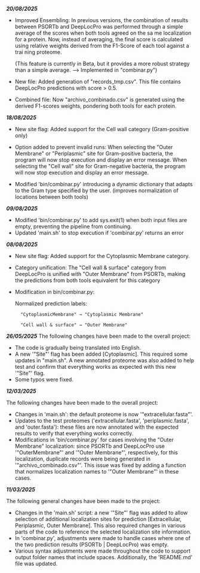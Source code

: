 ***************20/08/2025***************
- Improved Ensembling:
    In previous versions, the combination of results between PSORTb and DeepLocPro was performed through a simple average of the scores when both tools agreed on the sa    me localization for a protein. Now, instead of averaging, the final score is calculated using relative weights derived from the F1-Score of each tool against a trai    ning proteome.

    (This feature is currently in Beta, but it provides a more robust strategy than a simple average. --> Implemented in "combinar.py")

- New file:
    Added generation of "records_tmp.csv".
    This file contains DeepLocPro predictions with score > 0.5.

- Combined file:
    Now "archivo_combinado.csv" is generated using the derived F1-scores weights, pondering both tools for each protein.

***************18/08/2025***************
- New site flag:
    Added support for the Cell wall category (Gram-positive only)

- Option added to prevent invalid runs: 
    When selecting the "Outer Membrane" or "Periplasmic" site for Gram-positive bacteria, the program will now stop execution and display an error message.
    When selecting the "Cell wall" site for Gram-negative bacteria, the program will now stop execution and display an error message.

- Modified 'bin/combinar.py' introducing a dynamic dictionary that adapts to the Gram type specified by the user. (improves normalization of locations between both tools)

***************09/08/2025***************
- Modified 'bin/combinar.py' to add sys.exit(1) when both input files are empty, preventing the pipeline from continuing.
- Updated 'main.sh' to stop execution if 'combinar.py' returns an error

***************08/08/2025***************
- New site flag:
    Added support for the Cytoplasmic Membrane category.

- Category unification:
    The "Cell wall & surface" category from DeepLocPro is unified with "Outer Membrane" from PSORTb, making the predictions from both tools equivalent for this category

- Modification in bin/combinar.py:

    Normalized prediction labels:

        "CytoplasmicMembrane" → "Cytoplasmic Membrane"

        "Cell wall & surface" → "Outer Membrane"


***************26/05/2025***************
The following changes have been made to the overall project:

- The code is gradually being translated into English.
- A new '"Site"' flag has been added [Cytoplasmic]. This required some updates in "main.sh". A new annotated proteome was also added to help test and confirm that everything works as expected with this new '"Site"' flag.
- Some typos were fixed. 

***************12/03/2025***************

The following changes have been made to the overall project:

- Changes in 'main.sh': the default proteome is now '"extracellular.fasta"'.
- Updates to the test proteomes ('extracellular.fasta', 'periplasmic.fasta', and 'outer.fasta'): these files are now annotated with the expected results to verify that everything works correctly.
- Modifications in 'bin/combinar.py' for cases involving the "Outer Membrane" localization: since PSORTb and DeepLocPro use '"OuterMembrane"' and '"Outer Membrane"', respectively, for this localization, duplicate records were being generated in '"archivo_combinado.csv"'. This issue was fixed by adding a function that normalizes localization names to '"Outer Membrane"' in these cases.

***************11/03/2025***************

The following general changes have been made to the project:

- Changes in the 'main.sh' script: a new '"Site"' flag was added to allow selection of additional localization sites for prediction [Extracellular, Periplasmic, Outer Membrane]. This also required changes in various parts of the code to reference the selected localization site information.
- In 'combinar.py', adjustments were made to handle cases where one of the two prediction results (PSORTb | DeepLocPro) was empty.
- Various syntax adjustments were made throughout the code to support output folder names that include spaces. Additionally, the 'README.md' file was updated. 
